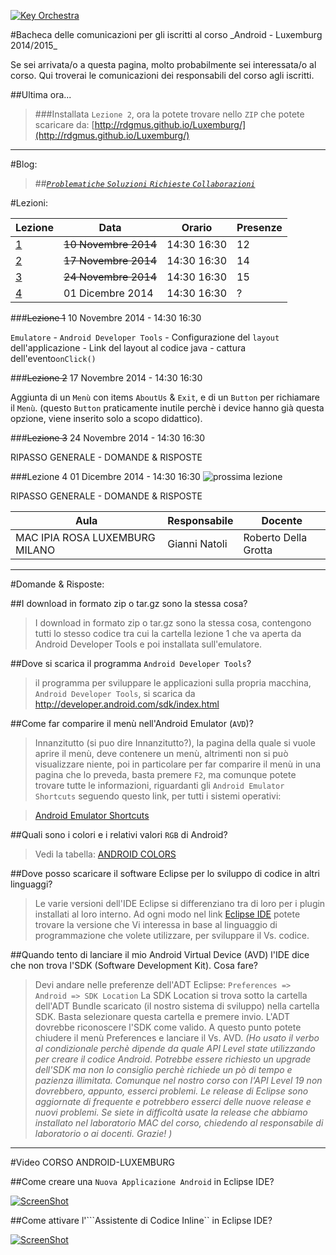 <p><a href="http://rdgmus.github.io/Luxemburg">
          <img src="https://raw.githubusercontent.com/rdgmus/PhpRegistroWeb-1.0/master/images/Cbasso1.png" alt="Key Orchestra">
          </a></p>
#Bacheca delle comunicazioni per gli iscritti al corso _Android - Luxemburg 2014/2015_

Se sei arrivata/o a questa pagina, molto probabilmente sei interessata/o al corso. Qui troverai le comunicazioni dei responsabili del corso agli iscritti.

##Ultima ora...
>###Installata ```Lezione 2```, ora la potete trovare nello ```ZIP``` che potete scaricare da:
[http://rdgmus.github.io/Luxemburg/](http://rdgmus.github.io/Luxemburg/)
***

#Blog:

>##[_```Problematiche``` ```Soluzioni```  ```Richieste```  ```Collaborazioni```_](https://github.com/rdgmus/Luxemburg/issues/)

#Lezioni:

|Lezione|Data|Orario|Presenze|
|-------|----|------|--------|
|[1](https://github.com/rdgmus/Luxemburg/blob/master/BACHECA.md#lezione-1)|~~10 Novembre 2014~~|14:30 16:30|12|
|[2](https://github.com/rdgmus/Luxemburg/blob/master/BACHECA.md#lezione-2)|~~17 Novembre 2014~~|14:30 16:30| 14 |
|[3]()|~~24 Novembre 2014~~|14:30 16:30| 15 |
|[4]()|01 Dicembre 2014|14:30 16:30| ? |

###~~Lezione 1~~
10 Novembre 2014 - 14:30 16:30

```Emulatore``` - ```Android Developer Tools``` - Configurazione del ```layout``` dell'applicazione -
Link del layout al codice java - cattura dell'evento```onClick()```

###~~Lezione 2~~
17 Novembre 2014 - 14:30 16:30

Aggiunta di un ```Menù``` con items
```AboutUs``` & ```Exit```,  e di un ```Button``` per richiamare il ```Menù```. (questo ```Button``` praticamente inutile perchè i device hanno già questa opzione, viene inserito solo a scopo didattico).

###~~Lezione 3~~
24 Novembre 2014 - 14:30 16:30

RIPASSO GENERALE - DOMANDE & RISPOSTE

###Lezione 4
01 Dicembre 2014 - 14:30 16:30 ![prossima
lezione](https://raw.githubusercontent.com/rdgmus/Luxemburg/master/images/next%20lesson.png)

RIPASSO GENERALE - DOMANDE & RISPOSTE

|Aula|Responsabile|Docente |
|----|------------|--------|
|MAC IPIA ROSA LUXEMBURG MILANO|Gianni Natoli|Roberto Della Grotta |


***
#Domande & Risposte:

##I download in formato zip o tar.gz sono la stessa cosa?

>I download in formato zip o tar.gz sono la stessa cosa, contengono tutti lo stesso codice tra cui la cartella lezione 1 che va aperta da Android Developer Tools e poi installata sull'emulatore.

##Dove si scarica il programma ```Android Developer Tools```?

>il programma per sviluppare le applicazioni sulla propria macchina, ```Android Developer Tools```, si scarica da
http://developer.android.com/sdk/index.html

##Come far comparire il menù nell'Android Emulator (```AVD```)?

>Innanzitutto (si puo dire Innanzitutto?), la pagina della quale si vuole aprire il menù, deve contenere un menù, altrimenti non si può visualizzare niente, poi in particolare per far comparire il menù in una pagina che lo preveda, basta premere ```F2```, ma comunque potete trovare tutte le informazioni, riguardanti gli ```Android Emulator Shortcuts``` seguendo questo link, per tutti i sistemi operativi:

>[Android Emulator Shortcuts](http://www.shortcutworld.com/en/linux/Android-Emulator.html)

##Quali sono i colori e i relativi valori ```RGB``` di Android?

>Vedi la tabella: [ANDROID COLORS](https://github.com/rdgmus/Luxemburg/blob/master/ANDROID_COLORS.md)

##Dove posso scaricare il software Eclipse per lo sviluppo di codice in altri linguaggi?

>Le varie versioni dell'IDE Eclipse si differenziano tra di loro per i plugin installati al loro interno. Ad ogni modo nel link [Eclipse IDE](http://www.eclipse.org/downloads) potete trovare la versione che Vi interessa in base al linguaggio di programmazione che volete utilizzare, per sviluppare il Vs. codice.

##Quando tento di lanciare il mio Android Virtual Device (AVD) l'IDE dice che non trova l'SDK (Software Development Kit). Cosa fare?

>Devi andare nelle preferenze dell'ADT Eclipse:
```Preferences => Android => SDK Location```
La SDK Location si trova sotto la cartella dell'ADT Bundle scaricato (il nostro sistema di sviluppo)
nella cartella SDK. Basta selezionare questa cartella e premere invio. L'ADT dovrebbe riconoscere l'SDK come valido. A questo punto potete chiudere il menù Preferences e lanciare il Vs. AVD. _(Ho usato il verbo al condizionale perchè dipende da quale API Level state utilizzando per creare il codice Android. Potrebbe essere richiesto un upgrade dell'SDK ma non lo consiglio perchè richiede un pò di tempo e pazienza illimitata. Comunque nel nostro corso con l'API Level 19 non dovrebbero, appunto, esserci problemi. Le release di Eclipse sono aggiornate di frequente e potrebbero esserci delle nuove release e nuovi problemi. Se siete in difficoltà usate la release che abbiamo installato nel laboratorio MAC del corso, chiedendo al responsabile di laboratorio o ai docenti. Grazie! )_
***

#Video CORSO ANDROID-LUXEMBURG

##Come creare una ```Nuova Applicazione Android``` in Eclipse IDE?

[![ScreenShot](https://raw.githubusercontent.com/rdgmus/Luxemburg/master/video%20clip/CreaNuovaLezione.png)](http://youtu.be/ynEd7VNAZ5Y)

##Come attivare l'```Assistente di Codice Inline`` in Eclipse IDE?

[![ScreenShot](https://raw.githubusercontent.com/rdgmus/Luxemburg/master/video%20clip/InlineCodeAssist.png
  )](http://youtu.be/uFNrv4QPUc0)
